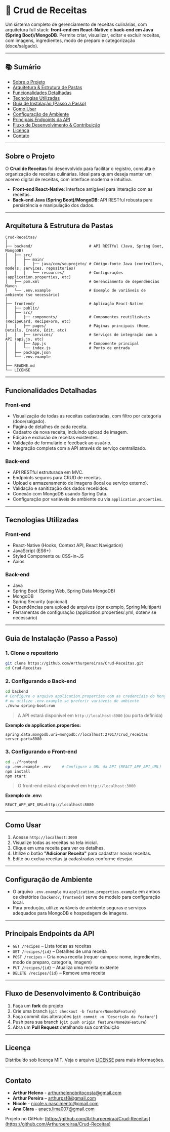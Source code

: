 # 🍳 Crud de Receitas

Um sistema completo de gerenciamento de receitas culinárias, com arquitetura full stack: **front-end em React-Native** e **back-end em Java (Spring Boot)/MongoDB**. Permite criar, visualizar, editar e excluir receitas, com imagens, ingredientes, modo de preparo e categorização (doce/salgado).

---

## 📚 Sumário

- [Sobre o Projeto](#sobre-o-projeto)
- [Arquitetura & Estrutura de Pastas](#arquitetura--estrutura-de-pastas)
- [Funcionalidades Detalhadas](#funcionalidades-detalhadas)
- [Tecnologias Utilizadas](#tecnologias-utilizadas)
- [Guia de Instalação (Passo a Passo)](#guia-de-instalação-passo-a-passo)
- [Como Usar](#como-usar)
- [Configuração de Ambiente](#configuração-de-ambiente)
- [Principais Endpoints da API](#principais-endpoints-da-api)
- [Fluxo de Desenvolvimento & Contribuição](#fluxo-de-desenvolvimento--contribuição)
- [Licença](#licença)
- [Contato](#contato)

---

## Sobre o Projeto

O **Crud de Receitas** foi desenvolvido para facilitar o registro, consulta e organização de receitas culinárias. Ideal para quem deseja manter um acervo digital de receitas, com interface moderna e intuitiva.

- **Front-end React-Native**: Interface amigável para interação com as receitas.
- **Back-end Java (Spring Boot)/MongoDB**: API RESTful robusta para persistência e manipulação dos dados.

---

## Arquitetura & Estrutura de Pastas

```text
Crud-Receitas/
│
├── backend/                         # API RESTful (Java, Spring Boot, MongoDB)
│   ├── src/
│   │   ├── main/
│   │   │   ├── java/com/seuprojeto/ # Código-fonte Java (controllers, models, services, repositories)
│   │   │   └── resources/           # Configurações (application.properties, etc)
│   ├── pom.xml                      # Gerenciamento de dependências Maven
│   └── .env.example                 # Exemplo de variáveis de ambiente (se necessário)
│
├── frontend/                        # Aplicação React-Native
│   ├── public/
│   ├── src/
│   │   ├── components/              # Componentes reutilizáveis (RecipeCard, RecipeForm, etc)
│   │   ├── pages/                   # Páginas principais (Home, Details, Create, Edit, etc)
│   │   ├── services/                # Serviços de integração com a API (api.js, etc)
│   │   ├── App.js                   # Componente principal
│   │   └── index.js                 # Ponto de entrada
│   ├── package.json
│   └── .env.example
│
├── README.md
└── LICENSE
```

---

## Funcionalidades Detalhadas

### Front-end

- Visualização de todas as receitas cadastradas, com filtro por categoria (doce/salgado).
- Página de detalhes de cada receita.
- Cadastro de nova receita, incluindo upload de imagem.
- Edição e exclusão de receitas existentes.
- Validação de formulário e feedback ao usuário.
- Integração completa com a API através do serviço centralizado.

### Back-end

- API RESTful estruturada em MVC.
- Endpoints seguros para CRUD de receitas.
- Upload e armazenamento de imagens (local ou serviço externo).
- Validação e sanitização dos dados recebidos.
- Conexão com MongoDB usando Spring Data.
- Configuração por variáveis de ambiente ou via `application.properties`.

---

## Tecnologias Utilizadas

### Front-end

- React-Native (Hooks, Context API, React Navigation)
- JavaScript (ES6+)
- Styled Components ou CSS-in-JS
- Axios

### Back-end

- Java
- Spring Boot (Spring Web, Spring Data MongoDB)
- MongoDB
- Spring Security (opcional)
- Dependências para upload de arquivos (por exemplo, Spring Multipart)
- Ferramentas de configuração (application.properties/.yml, dotenv se necessário)

---

## Guia de Instalação (Passo a Passo)

### 1. Clone o repositório

```bash
git clone https://github.com/Arthurpereiraa/Crud-Receitas.git
cd Crud-Receitas
```

### 2. Configurando o Back-end

```bash
cd backend
# Configure o arquivo application.properties com as credenciais do MongoDB e porta desejada
# ou utilize .env.example se preferir variáveis de ambiente
./mvnw spring-boot:run
```
> A API estará disponível em `http://localhost:8080` (ou porta definida)

**Exemplo de application.properties:**
```
spring.data.mongodb.uri=mongodb://localhost:27017/crud_receitas
server.port=8080
```

### 3. Configurando o Front-end

```bash
cd ../frontend
cp .env.example .env     # Configure a URL da API (REACT_APP_API_URL)
npm install
npm start
```
> O front-end estará disponível em `http://localhost:3000`

**Exemplo de .env:**
```
REACT_APP_API_URL=http://localhost:8080
```

---

## Como Usar

1. Acesse `http://localhost:3000`
2. Visualize todas as receitas na tela inicial.
3. Clique em uma receita para ver os detalhes.
4. Utilize o botão **"Adicionar Receita"** para cadastrar novas receitas.
5. Edite ou exclua receitas já cadastradas conforme desejar.

---

## Configuração de Ambiente

- O arquivo `.env.example` ou `application.properties.example` em ambos os diretórios (`backend/`, `frontend/`) serve de modelo para configuração local.
- Para produção, utilize variáveis de ambiente seguras e serviços adequados para MongoDB e hospedagem de imagens.

---

## Principais Endpoints da API

- `GET /recipes` – Lista todas as receitas
- `GET /recipes/{id}` – Detalhes de uma receita
- `POST /recipes` – Cria nova receita (requer campos: nome, ingredientes, modo de preparo, categoria, imagem)
- `PUT /recipes/{id}` – Atualiza uma receita existente
- `DELETE /recipes/{id}` – Remove uma receita

---

## Fluxo de Desenvolvimento & Contribuição

1. Faça um **fork** do projeto
2. Crie uma branch (`git checkout -b feature/NomeDaFeature`)
3. Faça commit das alterações (`git commit -m 'Descrição da feature'`)
4. Push para sua branch (`git push origin feature/NomeDaFeature`)
5. Abra um **Pull Request** detalhando sua contribuição

---

## Licença

Distribuído sob licença MIT. Veja o arquivo [LICENSE](LICENSE) para mais informações.

---

## Contato

- **Arthur Heleno** - arthurhelenobritocosta@gmail.com
- **Arthur Pereira** – arthurpsf8@gmail.com
- **Nicole** - nicole.v.nascimento@gmail.com
- **Ana Clara** - anacs.lima007@gmail.com

Projeto no GitHub: [https://github.com/Arthurpereiraa/Crud-Receitas](https://github.com/Arthurpereiraa/Crud-Receitas)
```

